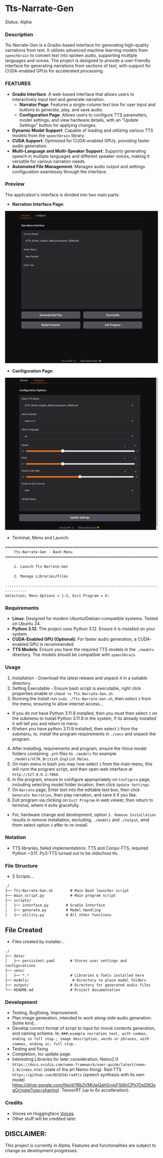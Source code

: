 # Tts-Narrate-Gen
Status: Alpha

### Description
Tts-Narrate-Gen is a Gradio-based interface for generating high-quality narrations from text. It utilizes advanced machine learning models from `speechbrain` to convert text into spoken audio, supporting multiple languages and voices. The project is designed to provide a user-friendly interface for generating narrations from sections of text, with support for CUDA-enabled GPUs for accelerated processing.

### FEATURES
- **Gradio Interface**: A web-based interface that allows users to interactively input text and generate narration.
  - **Narrator Page**: Features a single-column text box for user input and buttons to generate, play, and save audio.
  - **Configuration Page**: Allows users to configure TTS parameters, model settings, and view hardware details, with an "Update Settings" button for applying changes.
- **Dynamic Model Support**: Capable of loading and utilizing various TTS models from the `speechbrain` library.
- **CUDA Support**: Optimized for CUDA-enabled GPUs, providing faster audio generation.
- **Multi-Language and Multi-Speaker Support**: Supports generating speech in multiple languages and different speaker voices, making it versatile for various narration needs.
- **Automated File Management**: Manages audio output and settings configuration seamlessly through the interface.

### Preview
The application's interface is divided into two main parts:
- **Narration Interface Page**:

![Narration Interface](media/narrate.png)

- **Configuration Page**:

![Configuration Interface](media/configure_page.png)

- Terminal, Menu and Launch:
```
================================================================================
    Tts-Narrate-Gen - Bash Menu
================================================================================

    1. Launch Tts-Narrate-Gen

    2. Manage Libraries/Files

--------------------------------------------------------------------------------
Selection; Menu Options = 1-2, Exit Program = X: 
```

### Requirements
- **Linux**: Designed for modern Ubuntu/Debian-compatible systems. Tested on Ubuntu 24.
- **Python 3.12**: The project uses Python 3.12. Ensure it is installed on your system.
- **CUDA-Enabled GPU (Optional)**: For faster audio generation, a CUDA-enabled GPU is recommended.
- **TTS Models**: Ensure you have the required TTS models in the `./models` directory. The models should be compatible with `speechbrain`.

### Usage
1. Installation - Download the latest release and unpack it in a suitable directory.
2. Setting Executable - Ensure bash script is executable, right click properties enable or `chmod +x Tts-Narrate-Gen.sh`.
3. Running the Install run `sudo ./Tts-Narrate-Gen.sh`, then select `2` from the menu, ensuring to allow internet access...
- If you do not have Python 3.11.9 installed, then you must then select `1` on the submenu to install Python 3.11.9 in the system, if its already installed it will tell you and return to menu. 
- If/when you have python 3.11.9 installed, then select `2` from the submenu, to, install the program requirements in `./venv` and unpack the program.
4. After installing, requirements and program, ensure the Voice model folders containing `.pth` files to `./models` for example `./models/VCTK_British_English_Males`. 
5. On main menu in bash you may now select `1` from the main menu, this will runn the program script, and then open web interface at `http://127.0.0.1:7860`.
4. In the program, ensure to configure appropriately on `Configure` page, including selecting model folder location, then click `Update Settings`.
5. On `Narrate` page, Enter text into the editable text box, then click `Generate Narration`, then play narration, and save it if you like. 
5. Exit program via clicking on `Exit Program` in web viewer, then return to terminal, where it exits gracefully.
- For, hardware change and development, option `3. Remove Installation` results in remove installation, excluding, `./models` and `./output`, amd them select option `2` after to re-install.  

### Notation
- TTS libraries, failed implementations: TTS and Corqui-TTS, required Python ~3.11. Py3-TTS turned out to be oldschool tts.


### File Structure
- 5 Scripts...
```
./
├── Tts-Narrate-Gen.sh        # Main Bash launcher script
├── main_script.py            # Main program script
├── scripts/
│   ├── interface.py        # Gradio Interface
│   ├── generate.py         # Model Handling
│   ├── utility.py          # All other functions
```

## File Created
- Files created by installer...
```
./
├── data/
│   ├── persistent.yaml       # Stores user settings and configurations
├── venv/
│   ├── *.*                   # Libraries & Tools installed here
├── models/                    # Directory to place model folders
├── output/                   # Directory for generated audio files
└── README.md                 # Project documentation
```

### Development
- Testing, Bugfixing, Improvement.
- Plan image generation, intended to work along-side audio generation. Some kind, .
- Develop correct format of script to input for movie contents generation, and naming scheme. Ie, `###;example narration text, with commas, ending in full stop.; image description, words or phrases, with commas, ending in, full stop.`.
- Testing and fixing
- Completion, inc update page.
- Interesting Libraries for later consideration; Nemo2.0 `https://docs.nvidia.com/nemo-framework/user-guide/latest/nemo-2.0/index.html` (state of the art Nemo-thing). Rad-TTS `https://github.com/NVIDIA/radtts` (speech synthasis with its own model https://drive.google.com/file/d/1Rb2VMUwQahGrnpFSlAhCPh7OpDN3xgOr/view?usp=sharing). TensorRT (up to 6x accelleration).

### Credits
- Voices on Huggingface [Voices](https://huggingface.co/voices) 
- Other stuff will be credited later.

## DISCLAIMER:
This project is currently in Alpha. Features and functionalities are subject to change as development progresses.
